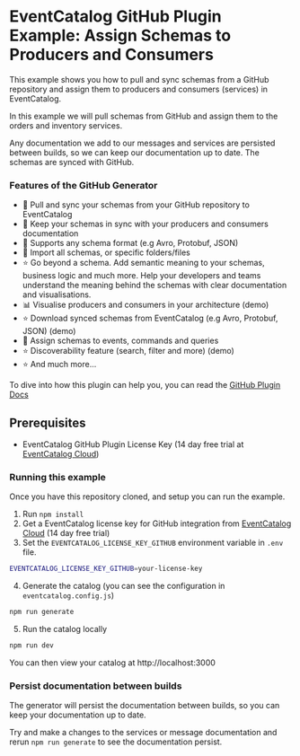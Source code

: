# EventCatalog GitHub Plugin Example: Assign Schemas to Producers and Consumers

This example shows you how to pull and sync schemas from a GitHub repository and assign them to producers and consumers (services) in EventCatalog.

In this example we will pull schemas from GitHub and assign them to the orders and inventory services.

Any documentation we add to our messages and services are persisted between builds, so we can keep our documentation up to date. The schemas are synced with GitHub.

### Features of the GitHub Generator

- 📃 Pull and sync your schemas from your GitHub repository to EventCatalog
- 📃 Keep your schemas in sync with your producers and consumers documentation
- 📃 Supports any schema format (e.g Avro, Protobuf, JSON)
- 📃 Import all schemas, or specific folders/files
- ⭐ Go beyond a schema. Add semantic meaning to your schemas, business logic and much more. Help your developers and teams understand the meaning behind the schemas with clear documentation and visualisations.
- 📊 Visualise producers and consumers in your architecture (demo)
- ⭐ Download synced schemas from EventCatalog (e.g Avro, Protobuf, JSON) (demo)
- 📃 Assign schemas to events, commands and queries
- ⭐ Discoverability feature (search, filter and more) (demo)
- ⭐ And much more...

To dive into how this plugin can help you, you can read the [GitHub Plugin Docs](https://www.eventcatalog.dev/integrations/github)

## Prerequisites

- EventCatalog GitHub Plugin License Key (14 day free trial at [EventCatalog Cloud](https://eventcatalog.cloud))

### Running this example

Once you have this repository cloned, and setup you can run the example.

1. Run `npm install`
1. Get a EventCatalog license key for GitHub integration from [EventCatalog Cloud](https://eventcatalog.cloud) (14 day free trial)
1. Set the `EVENTCATALOG_LICENSE_KEY_GITHUB` environment variable in `.env` file.

```bash
EVENTCATALOG_LICENSE_KEY_GITHUB=your-license-key
```

4. Generate the catalog (you can see the configuration in `eventcatalog.config.js`)

```bash
npm run generate
```

5. Run the catalog locally

```bash
npm run dev
```

You can then view your catalog at http://localhost:3000

### Persist documentation between builds

The generator will persist the documentation between builds, so you can keep your documentation up to date.

Try and make a changes to the services or message documentation and rerun `npm run generate` to see the documentation persist.







